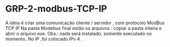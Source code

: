 # GRP-2-modbus-TCP-IP
A ideia é criar uma comunicação  cliente / servidor , com protocolo ModBus TCP IP
Na pasta Modebus final estão os arquivos : copiar a pasta inteira e abrir o arquivo exe. Obs.: nada será instalado, somente executado no momento. No IP ,foi colocado IPv 4 .
